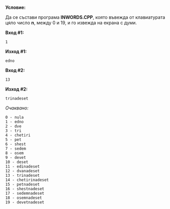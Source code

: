 **Условие:**

Да се състави програма **INWORDS.CPP**, която въвежда от клавиатурата цяло число **n**, между 0 и 19, и го извежда на екрана с думи.

**Вход #1:**

	1

**Изход #1:**

	edno

**Вход #2:**

	13

**Изход #2:**

	trinadeset

_Очаквано:_

	0 - nula
	1 - edno
	2 - dve
	3 - tri
	4 - chetiri
	5 - pet
	6 - shest
	7 - sedem
	8 - osem
	9 - devet
	10 - deset
	11 - edinadeset
	12 - dvanadeset
	13 - trinadeset
	14 - chetirinadeset
	15 - petnadeset
	16 - shestnadeset
	17 - sedemnadeset
	18 - osemnadeset
	19 - devetnadeset

